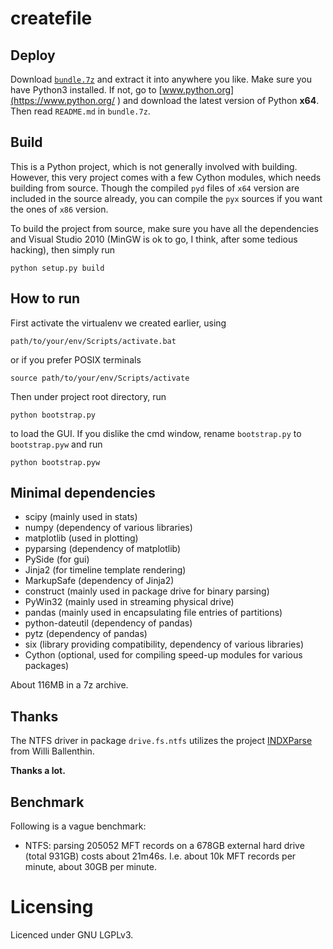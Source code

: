 
createfile
====

Deploy
----
Download [`bundle.7z`](https://www.dropbox.com/s/gxdtzjc49tkzf2i/bundle.7z )
and extract it into anywhere you like.
Make sure you have Python3 installed. If not, go to
[www.python.org](https://www.python.org/ ) and download the latest version
of Python __x64__.
Then read `README.md` in `bundle.7z`.

Build
----
This is a Python project, which is not generally involved with building.
However, this very project comes with a few Cython modules, which needs
building from source. Though the compiled `pyd` files of `x64` version are
included in the source already, you can compile the `pyx` sources if you
want the ones of `x86` version.

To build the project from source, make sure you have all the dependencies
and Visual Studio 2010 (MinGW is ok to go, I think, after some tedious hacking),
then simply run

    python setup.py build


How to run
----
First activate the virtualenv we created earlier, using

    path/to/your/env/Scripts/activate.bat

or if you prefer POSIX terminals

    source path/to/your/env/Scripts/activate

Then under project root directory, run

    python bootstrap.py

to load the GUI. If you dislike the cmd window, rename `bootstrap.py` to
`bootstrap.pyw` and run

    python bootstrap.pyw


Minimal dependencies
----

* scipy (mainly used in stats)
* numpy (dependency of various libraries)
* matplotlib (used in plotting)
* pyparsing (dependency of matplotlib)
* PySide (for gui)
* Jinja2 (for timeline template rendering)
* MarkupSafe (dependency of Jinja2)
* construct (mainly used in package drive for binary parsing)
* PyWin32 (mainly used in streaming physical drive)
* pandas (mainly used in encapsulating file entries of partitions)
* python-dateutil (dependency of pandas)
* pytz (dependency of pandas)
* six (library providing compatibility, dependency of various libraries)
* Cython (optional, used for compiling speed-up modules for various packages)

About 116MB in a 7z archive.


Thanks
----
The NTFS driver in package `drive.fs.ntfs` utilizes the project
[INDXParse](https://github.com/williballenthin/INDXParse ) from Willi Ballenthin.

**Thanks a lot.**


Benchmark
----
Following is a vague benchmark:
* NTFS: parsing 205052 MFT records on a 678GB external hard drive (total 931GB)
costs about 21m46s. I.e. about 10k MFT records per minute, about 30GB per minute.


Licensing
====

Licenced under GNU LGPLv3.

